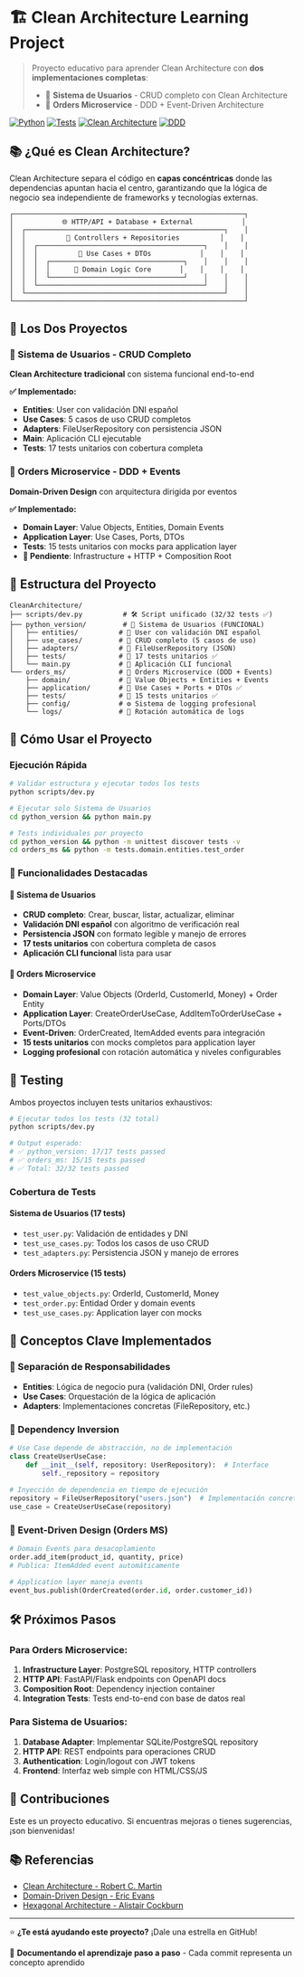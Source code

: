 # 🏗️ Clean Architecture Learning Project

> Proyecto educativo para aprender Clean Architecture con **dos implementaciones completas**:
> - 🐍 **Sistema de Usuarios** - CRUD completo con Clean Architecture
> - 🛒 **Orders Microservice** - DDD + Event-Driven Architecture

[![Python](https://img.shields.io/badge/Python-3.9+-blue.svg)](https://python.org)
[![Tests](https://img.shields.io/badge/Tests-32%2F32%20✅%20Passing-green.svg)](#testing)
[![Clean Architecture](https://img.shields.io/badge/Architecture-Clean-brightgreen.svg)](#arquitectura)
[![DDD](https://img.shields.io/badge/DDD-Domain%20Driven%20Design-purple.svg)](#orders-microservice)

## 📚 ¿Qué es Clean Architecture?

Clean Architecture separa el código en **capas concéntricas** donde las dependencias apuntan hacia el centro, garantizando que la lógica de negocio sea independiente de frameworks y tecnologías externas.

```
┌─────────────────────────────────────────────────────────┐
│            🌐 HTTP/API + Database + External            │
│  ┌─────────────────────────────────────────────────┐    │
│  │          🔌 Controllers + Repositories          │    │
│  │  ┌─────────────────────────────────────────┐    │    │
│  │  │          💼 Use Cases + DTOs            │    │    │
│  │  │  ┌─────────────────────────────────┐    │    │    │
│  │  │  │      🎯 Domain Logic Core       │    │    │    │
│  │  │  └─────────────────────────────────┘    │    │    │
│  │  └─────────────────────────────────────────┘    │    │
│  └─────────────────────────────────────────────────┘    │
└─────────────────────────────────────────────────────────┘
```

## 🎯 Los Dos Proyectos

### 🐍 Sistema de Usuarios - CRUD Completo
**Clean Architecture tradicional** con sistema funcional end-to-end

**✅ Implementado:**
- **Entities**: User con validación DNI español
- **Use Cases**: 5 casos de uso CRUD completos
- **Adapters**: FileUserRepository con persistencia JSON
- **Main**: Aplicación CLI ejecutable
- **Tests**: 17 tests unitarios con cobertura completa

### 🛒 Orders Microservice - DDD + Events
**Domain-Driven Design** con arquitectura dirigida por eventos

**✅ Implementado:**
- **Domain Layer**: Value Objects, Entities, Domain Events
- **Application Layer**: Use Cases, Ports, DTOs
- **Tests**: 15 tests unitarios con mocks para application layer
- **🔄 Pendiente**: Infrastructure + HTTP + Composition Root

## 📁 Estructura del Proyecto

```
CleanArchitecture/
├── scripts/dev.py          # 🛠️ Script unificado (32/32 tests ✅)
├── python_version/         # 🐍 Sistema de Usuarios (FUNCIONAL)
│   ├── entities/          # 🎯 User con validación DNI español
│   ├── use_cases/         # 💼 CRUD completo (5 casos de uso)
│   ├── adapters/          # 🔌 FileUserRepository (JSON)
│   ├── tests/             # 🧪 17 tests unitarios ✅
│   └── main.py            # 🚀 Aplicación CLI funcional
└── orders_ms/             # 🛒 Orders Microservice (DDD + Events)
    ├── domain/            # 🎯 Value Objects + Entities + Events
    ├── application/       # 💼 Use Cases + Ports + DTOs ✅
    ├── tests/             # 🧪 15 tests unitarios ✅
    ├── config/            # ⚙️ Sistema de logging profesional
    └── logs/              # 📝 Rotación automática de logs
```

## 🚀 Cómo Usar el Proyecto

### Ejecución Rápida
```bash
# Validar estructura y ejecutar todos los tests
python scripts/dev.py

# Ejecutar solo Sistema de Usuarios
cd python_version && python main.py

# Tests individuales por proyecto
cd python_version && python -m unittest discover tests -v
cd orders_ms && python -m tests.domain.entities.test_order
```

### 🎯 Funcionalidades Destacadas

#### 🐍 Sistema de Usuarios
- **CRUD completo**: Crear, buscar, listar, actualizar, eliminar
- **Validación DNI español** con algoritmo de verificación real
- **Persistencia JSON** con formato legible y manejo de errores
- **17 tests unitarios** con cobertura completa de casos
- **Aplicación CLI funcional** lista para usar

#### 🛒 Orders Microservice
- **Domain Layer**: Value Objects (OrderId, CustomerId, Money) + Order Entity
- **Application Layer**: CreateOrderUseCase, AddItemToOrderUseCase + Ports/DTOs
- **Event-Driven**: OrderCreated, ItemAdded events para integración
- **15 tests unitarios** con mocks completos para application layer
- **Logging profesional** con rotación automática y niveles configurables

## 🧪 Testing

Ambos proyectos incluyen tests unitarios exhaustivos:

```bash
# Ejecutar todos los tests (32 total)
python scripts/dev.py

# Output esperado:
# ✅ python_version: 17/17 tests passed
# ✅ orders_ms: 15/15 tests passed
# ✅ Total: 32/32 tests passed
```

### Cobertura de Tests

#### Sistema de Usuarios (17 tests)
- `test_user.py`: Validación de entidades y DNI
- `test_use_cases.py`: Todos los casos de uso CRUD
- `test_adapters.py`: Persistencia JSON y manejo de errores

#### Orders Microservice (15 tests)
- `test_value_objects.py`: OrderId, CustomerId, Money
- `test_order.py`: Entidad Order y domain events
- `test_use_cases.py`: Application layer con mocks

## 📖 Conceptos Clave Implementados

### 🎯 Separación de Responsabilidades
- **Entities**: Lógica de negocio pura (validación DNI, Order rules)
- **Use Cases**: Orquestación de la lógica de aplicación
- **Adapters**: Implementaciones concretas (FileRepository, etc.)

### 🔄 Dependency Inversion
```python
# Use Case depende de abstracción, no de implementación
class CreateUserUseCase:
    def __init__(self, repository: UserRepository):  # Interface
        self._repository = repository
        
# Inyección de dependencia en tiempo de ejecución
repository = FileUserRepository("users.json")  # Implementación concreta
use_case = CreateUserUseCase(repository)
```

### 📢 Event-Driven Design (Orders MS)
```python
# Domain Events para desacoplamiento
order.add_item(product_id, quantity, price)
# Publica: ItemAdded event automáticamente

# Application layer maneja events
event_bus.publish(OrderCreated(order.id, order.customer_id))
```

## 🛠️ Próximos Pasos

### Para Orders Microservice:
1. **Infrastructure Layer**: PostgreSQL repository, HTTP controllers
2. **HTTP API**: FastAPI/Flask endpoints con OpenAPI docs
3. **Composition Root**: Dependency injection container
4. **Integration Tests**: Tests end-to-end con base de datos real

### Para Sistema de Usuarios:
1. **Database Adapter**: Implementar SQLite/PostgreSQL repository
2. **HTTP API**: REST endpoints para operaciones CRUD
3. **Authentication**: Login/logout con JWT tokens
4. **Frontend**: Interfaz web simple con HTML/CSS/JS

## 🤝 Contribuciones

Este es un proyecto educativo. Si encuentras mejoras o tienes sugerencias, ¡son bienvenidas!

## 📚 Referencias

- [Clean Architecture - Robert C. Martin](https://blog.cleancoder.com/uncle-bob/2012/08/13/the-clean-architecture.html)
- [Domain-Driven Design - Eric Evans](https://www.domainlanguage.com/ddd/)
- [Hexagonal Architecture - Alistair Cockburn](https://alistair.cockburn.us/hexagonal-architecture/)

---

⭐ **¿Te está ayudando este proyecto?** ¡Dale una estrella en GitHub!

📝 **Documentando el aprendizaje paso a paso** - Cada commit representa un concepto aprendido